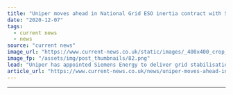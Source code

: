 ```yaml
---
title: "Uniper moves ahead in National Grid ESO inertia contract with Siemens deal"
date: "2020-12-07"
tags: 
  - current news
  - news
source: "current news"
image_url: "https://www.current-news.co.uk/static/images/_400x400_crop_center-center/Synchronous-condenser-graphic-image-Uniper.png"
image_fp: "/assets/img/post_thumbnails/82.png"
lead: "​Uniper has appointed Siemens Energy to deliver grid stabilisation as part of its inertia contract with National Grid ESO."
article_url: "https://www.current-news.co.uk/news/uniper-moves-ahead-in-national-grid-eso-inertia-contract-with-siemens-deal?utm_source=rss-feeds&utm_medium=rss&utm_campaign=rss"
---
```


---
